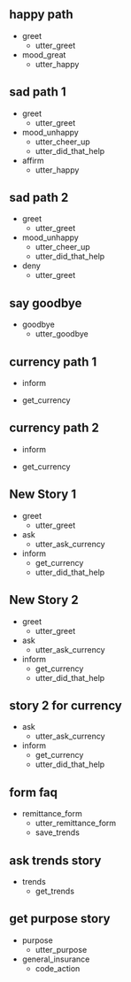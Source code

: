 ## happy path
* greet
  - utter_greet
* mood_great
  - utter_happy

## sad path 1
* greet
  - utter_greet
* mood_unhappy
  - utter_cheer_up
  - utter_did_that_help
* affirm
  - utter_happy

## sad path 2
* greet
  - utter_greet
* mood_unhappy
  - utter_cheer_up
  - utter_did_that_help
* deny
  - utter_greet

## say goodbye
* goodbye
  - utter_goodbye

## currency path 1
* inform
 - get_currency

## currency path 2
* inform
 - get_currency

## New Story 1
* greet
    - utter_greet
* ask
    - utter_ask_currency
* inform
    - get_currency
    - utter_did_that_help


## New Story 2
* greet
    - utter_greet
* ask
    - utter_ask_currency
* inform
    - get_currency
    - utter_did_that_help

## story 2 for currency
* ask
    - utter_ask_currency
* inform
    - get_currency
    - utter_did_that_help

## form faq
* remittance_form
    - utter_remittance_form
    - save_trends

## ask trends story
* trends
    - get_trends

## get purpose story
* purpose
    - utter_purpose
* general_insurance
    - code_action
